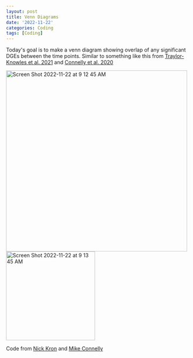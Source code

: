 ```yaml
---
layout: post
title: Venn Diagrams
date: '2022-11-22'
categories: Coding
tags: [Coding]
---
```


Today's goal is to make a venn diagram showing overlap of any significant DGEs between the time points. Similar to something like this from [Traylor-Knowles et al. 2021](https://www.frontiersin.org/articles/10.3389/fmars.2021.681563/full) and [Connelly et al. 2020](https://www.sciencedirect.com/science/article/pii/S0145305X20300094)

<img width="495" alt="Screen Shot 2022-11-22 at 9 12 45 AM" src="https://user-images.githubusercontent.com/56000927/203335783-8ce836fc-70a2-468f-99de-8e112d4881c9.png">
<img width="243" alt="Screen Shot 2022-11-22 at 9 13 45 AM" src="https://user-images.githubusercontent.com/56000927/203336001-245fa7d1-55f2-4a9f-92ce-0d770c6046ac.png">

Code from [Nick Kron](https://github.com/ademerlis/sctld_transcriptomics_2021/blob/main/orthofinder_mapping_NKron.Rmd) and [Mike Connelly](https://github.com/michaeltconnelly/EAPSI_Pocillopora_LPS/blob/master/Rmd/LPS_DESeq-venn_Pdam.Rmd)

